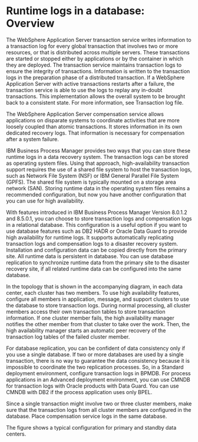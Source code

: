# Runtime logs in a database: Overview

The WebSphere Application Server transaction service writes information
to a transaction log for every global transaction that involves two
or more resources, or that is distributed across multiple servers.
These transactions are started or stopped either by applications or
by the container in which they are deployed. The transaction service
maintains transaction logs to ensure the integrity of transactions.
Information is written to the transaction logs in the preparation
phase of a distributed transaction. If a WebSphere Application Server
with active transactions restarts after a failure, the transaction
service is able to use the logs to replay any in-doubt transactions.
This implementation allows the overall system to be brought back to
a consistent state. For more information, see Transaction log file.

The WebSphere Application Server compensation service allows applications
on disparate systems to coordinate activities that are more loosely
coupled than atomic transactions. It stores information in its own
dedicated recovery logs. That information is necessary for compensation
after a system failure.

IBM Business Process Manager provides two ways that you can store
these runtime logs in a data recovery system. The transaction logs
can be stored as operating system files. Using that approach, high-availability
transaction support requires the use of a shared file system to host
the transaction logs, such as Network File System (NSF) or IBM General
Parallel File System (GPFS). The shared file system is typically mounted
on a storage area network (SAN). Storing runtime data in the operating
system files remains a recommended configuration, but now you have
another configuration that you can use for high availability.

With features introduced in IBM Business Process Manager Version
8.0.1.2 and 8.5.0.1, you can choose to store transaction logs and
compensation logs in a relational database. This configuration is
a useful option if you want to use database features such as DB2 HADR
or Oracle Data Guard to provide high availability for runtime logs.
It supports automatically replicating transaction logs and compensation
logs to a disaster recovery system. Installation and configuration
data can be copied directly from the primary site. All runtime data
is persistent in database. You can use database replication to synchronize
runtime data from the primary site to the disaster recovery site,
if all related runtime data can be configured into the same database.

In the topology that is shown in the accompanying diagram, in each
data center, each cluster has two members. To use high availability
features, configure all members in application, message, and support
clusters to use the database to store transaction logs. During normal
processing, all cluster members access their own transaction tables
to store transaction information. If one cluster member fails, the high availability manager notifies the other
member from that cluster to take over the work. Then, the high availability
manager starts an automatic peer recovery of the transaction log tables
of the failed cluster member.

For database replication, you can be confident of data consistency
only if you use a single database. If two or more databases are used
by a single transaction, there is no way to guarantee the data consistency
because it is impossible to coordinate the two replication processes.
So, in a Standard
deployment environment, configure
transaction logs in BPMDB. For process applications in an Advanced
deployment environment, you can use CMNDB for transaction
logs with Oracle products with Data Guard. You can use CMNDB with
DB2 if the process application uses only BPEL.

Since a single transaction might involve two or three cluster members,
make sure that the transaction logs from all cluster members are configured
in the database. Place compensation service logs in the same database.

The figure shows a typical configuration for primary and standby
data centers.

<!-- image -->